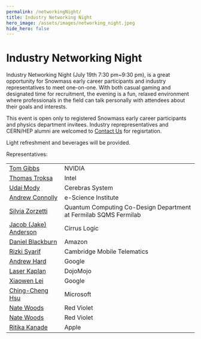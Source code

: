 ```yaml
---
permalink: /networkingNight/
title: Industry Networking Night
hero_image: /assets/images/networking_night.jpeg
hide_hero: false
---
```


# Industry Networking Night

Industry Networking Night (July 19th 7:30 pm~9:30 pm), is a great opportunity for Snowmass early career participants and industry representatives to meet one-on-one.  With both casual gaming and designated time for recruitment, the evening is a fun, relaxed environment where professionals in the field can talk personally with attendees about their goals and interests.

This event is open only to registered Snowmass early career participants and physics department invitees. Industry reprepresentatives and CERN/HEP alumni are welcomed to [Contact Us](mailto:snowmass-loc2022@uw.edu) for regisrtation.

Light refreshment and beverages will be provided. 

Representatives:

<table>
 
 <tr>
   <td><a href="https://www.linkedin.com/in/tom-gibbs-9485ab1/">Tom Gibbs</a> </td>
   <td>NVIDIA</td>
 </tr>

 <tr>
   <td><a href="https://www.linkedin.com/in/tom-troksa-455b86/">Thomas Troksa</a> </td>
   <td>Intel</td>
 </tr>

 <tr>
   <td><a href="https://www.linkedin.com/in/udaimody/">Udai Mody</a></td>
   <td>Cerebras System</td>
 </tr>

 <tr>
   <td><a href="https://www.linkedin.com/in/sarah-stone-5b3083158/">Andrew Connolly</a></td>
   <td>e-Science Institute</td>
 </tr>

 <tr>
   <td><a href="https://www.linkedin.com/in/szorzetti/">Silvia Zorzetti</a></td>
   <td>Quantum Computing Co-Design Department at Fermilab SQMS Fermilab</td>
 </tr>

 <tr>
   <td><a href="https://www.linkedin.com/in/jacob-anderson/">Jacob (Jake) Anderson </a></td>
   <td>Cirrus Logic</td>
 </tr>

 <tr>
   <td><a href="https://www.linkedin.com/in/daniel-blackburn/">Daniel Blackburn </a></td>
   <td>Amazon</td>
 </tr>

 <tr>
   <td><a href="https://www.linkedin.com/in/rizki-syarif-84399416/">Rizki Syarif</a></td>
   <td>Cambridge Mobile Telematics</td>
 </tr>

 <tr>
   <td><a href="https://www.linkedin.com/in/andrew-hard-25b690a5/">Andrew Hard</a></td>
   <td>Google</td>
 </tr>

 <tr>
   <td><a href="https://www.linkedin.com/in/laserkaplan/">Laser Kaplan</a></td>
   <td>DojoMojo</td>
 </tr>

 <tr>
   <td><a href="https://www.linkedin.com/in/xiaowenlei/">Xiaowen Lei</a></td>
   <td>Google</td>
 </tr>
 
 <tr>
   <td><a href="https://www.linkedin.com/in/ching-cheng-hsu-67563b56/">Ching-Cheng Hsu</a></td>
   <td>Microsoft</td>
 </tr>
 
 <tr>
   <td><a href="https://www.linkedin.com/in/nate-woods-96967a145/">Nate Woods</a></td>
   <td>Red Violet</td>
 </tr>

 
 <tr>
   <td><a href="https://www.linkedin.com/in/nate-woods-96967a145/">Nate Woods</a></td>
   <td>Red Violet</td>
 </tr>

  <tr>
   <td><a href="https://www.linkedin.com/in/nevatiaritika/"> Ritika Kanade</a></td>
   <td>Apple</td>
 </tr>
 
 
</table>
